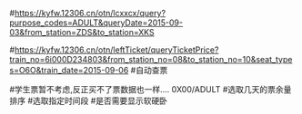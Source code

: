 #https://kyfw.12306.cn/otn/lcxxcx/query?purpose_codes=ADULT&queryDate=2015-09-03&from_station=ZDS&to_station=XKS

#https://kyfw.12306.cn/otn/leftTicket/queryTicketPrice?train_no=6i000D234803&from_station_no=08&to_station_no=10&seat_types=O6O&train_date=2015-09-06
#自动查票

#学生票暂不考虑,反正买不了票数据也一样.... 0X00/ADULT
#选取几天的票余量排序
#选取指定时间段
#是否需要显示软硬卧
